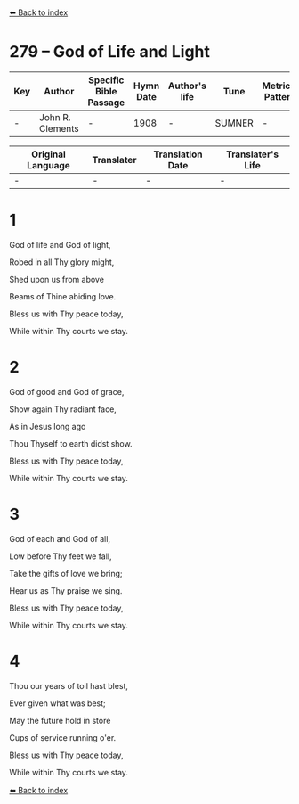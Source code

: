 [⬅️ Back to index](../README.md)

# 279 – God of Life and Light

Key | Author   | Specific Bible Passage     |Hymn Date |Author's life |Tune |Metrical Pattern   |Composer/Source
-- | --------- | ---------------------------|----------|--------------|-----|-------------------|-------------  
- |John R. Clements |- |1908 |- |SUMNER |- |John B. Sumner

Original Language | Translater | Translation Date   | Translater's Life  
----------------- | --------- | --------------------|-------------     
\- |- |- |-




# 1

God of life and God of light,

Robed in all Thy glory might,

Shed upon us from above

Beams of Thine abiding love.

Bless us with Thy peace today,

While within Thy courts we stay.



# 2

God of good and God of grace,

Show again Thy radiant face,

As in Jesus long ago

Thou Thyself to earth didst show.

Bless us with Thy peace today,

While within Thy courts we stay.



# 3

God of each and God of all,

Low before Thy feet we fall,

Take the gifts of love we bring;

Hear us as Thy praise we sing.

Bless us with Thy peace today,

While within Thy courts we stay.



# 4

Thou our years of toil hast blest,

Ever given what was best;

May the future hold in store

Cups of service running o'er.

Bless us with Thy peace today,

While within Thy courts we stay.

[⬅️ Back to index](../README.md)
